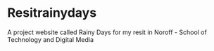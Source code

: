 # Resitrainydays

A project website called Rainy Days for my resit in Noroff - School of Technology and Digital Media
